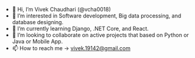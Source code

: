 - 👋 Hi, I’m Vivek Chaudhari (@vcha0018)
- 👀 I’m interested in Software development, Big data processing, and database designing.
- 🌱 I’m currently learning Django, .NET Core, and React.
- 💞️ I’m looking to collaborate on active projects that based on Python or Java or Mobile App.
- 📫 How to reach me -> vivek.19142@gmail.com

<!---
vcha0018/vcha0018 is a ✨ special ✨ repository because its `README.md` (this file) appears on your GitHub profile.
You can click the Preview link to take a look at your changes.
--->

